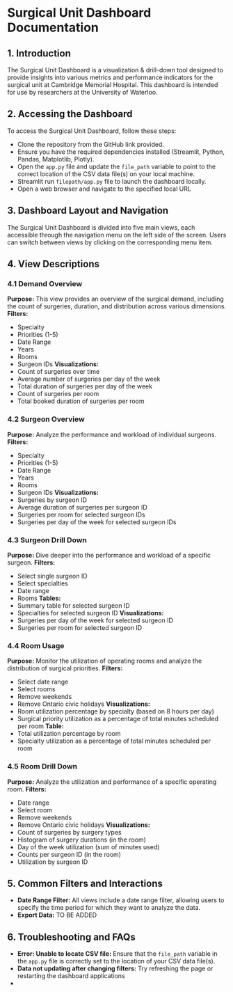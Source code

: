 # Surgical Unit Dashboard Documentation

## 1. Introduction
The Surgical Unit Dashboard is a visualization & drill-down tool designed to provide insights into various metrics and performance indicators for the surgical unit at Cambridge Memorial Hospital. This dashboard is intended for use by researchers at the University of Waterloo.

## 2. Accessing the Dashboard
To access the Surgical Unit Dashboard, follow these steps:
- Clone the repository from the GitHub link provided.
- Ensure you have the required dependencies installed (Streamlit, Python, Pandas, Matplotlib, Plotly).
- Open the `app.py` file and update the `file_path` variable to point to the correct location of the CSV data file(s) on your local machine.
- Streamlit run `filepath/app.py` file to launch the dashboard locally.
- Open a web browser and navigate to the specified local URL 

## 3. Dashboard Layout and Navigation
The Surgical Unit Dashboard is divided into five main views, each accessible through the navigation menu on the left side of the screen. Users can switch between views by clicking on the corresponding menu item.

## 4. View Descriptions
### 4.1 Demand Overview
**Purpose:** This view provides an overview of the surgical demand, including the count of surgeries, duration, and distribution across various dimensions.
**Filters:**
- Specialty
- Priorities (1-5)
- Date Range
- Years
- Rooms
- Surgeon IDs
**Visualizations:**
- Count of surgeries over time
- Average number of surgeries per day of the week
- Total duration of surgeries per day of the week
- Count of surgeries per room
- Total booked duration of surgeries per room

### 4.2 Surgeon Overview
**Purpose:** Analyze the performance and workload of individual surgeons.
**Filters:**
- Specialty
- Priorities (1-5)
- Date Range
- Years
- Rooms
- Surgeon IDs
**Visualizations:**
- Surgeries by surgeon ID
- Average duration of surgeries per surgeon ID
- Surgeries per room for selected surgeon IDs
- Surgeries per day of the week for selected surgeon IDs

### 4.3 Surgeon Drill Down
**Purpose:** Dive deeper into the performance and workload of a specific surgeon.
**Filters:**
- Select single surgeon ID
- Select specialties
- Date range
- Rooms
**Tables:**
- Summary table for selected surgeon ID
- Specialties for selected surgeon ID
**Visualizations:**
- Surgeries per day of the week for selected surgeon ID
- Surgeries per room for selected surgeon ID

### 4.4 Room Usage
**Purpose:** Monitor the utilization of operating rooms and analyze the distribution of surgical priorities.
**Filters:**
- Select date range
- Select rooms
- Remove weekends
- Remove Ontario civic holidays
**Visualizations:**
- Room utilization percentage by specialty (based on 8 hours per day)
- Surgical priority utilization as a percentage of total minutes scheduled per room
**Table:**
- Total utilization percentage by room
- Specialty utilization as a percentage of total minutes scheduled per room

### 4.5 Room Drill Down
**Purpose:** Analyze the utilization and performance of a specific operating room.
**Filters:**
- Date range
- Select room
- Remove weekends
- Remove Ontario civic holidays
**Visualizations:**
- Count of surgeries by surgery types
- Histogram of surgery durations (in the room)
- Day of the week utilization (sum of minutes used)
- Counts per surgeon ID (in the room)
- Utilization by surgeon ID

## 5. Common Filters and Interactions
- **Date Range Filter:** All views include a date range filter, allowing users to specify the time period for which they want to analyze the data.
- **Export Data:** TO BE ADDED

## 6. Troubleshooting and FAQs
- **Error: Unable to locate CSV file:** Ensure that the `file_path` variable in the `app.py` file is correctly set to the location of your CSV data file(s).
- **Data not updating after changing filters:** Try refreshing the page or restarting the dashboard applications
- 